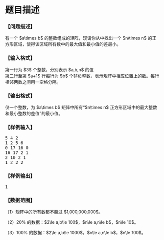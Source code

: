 # 题目描述


<h3>
【问题描述】
</h3>
<p>
有一个 $a\times b$ 的整数组成的矩阵，现请你从中找出一个 $n\times n$ 的正方形区域，使得该区域所有数中的最大值和最小值的差最小。
</p>
<h3>
【输入格式】
</h3>
<p>
第一行为 $3$ 个整数，分别表示 $a,b,n$ 的值<br/>
第二行至第 $a+1$ 行每行为 $b$ 个非负整数，表示矩阵中相应位置上的数。每行相邻两数之间用一空格分隔。
</p>
<h3>
<b>【输出格式】</b> 
</h3>
<p>
仅一个整数，为 $a\times b$ 矩阵中所有“$n\times n$ 正方形区域中的最大整数和最小整数的差值”的最小值。
</p>
<h3>
【样例输入】
</h3>
<pre>5 4 2
1 2 5 6
0 17 16 0
16 17 2 1
2 10 2 1
1 2 2 2
</pre>
<h3>
【样例输出】
</h3>
<pre>1
</pre>
<h3>
【数据范围】
</h3>
<p>
（1）矩阵中的所有数都不超过 $1,000,000,000$。
</p>
<p>
（2）20% 的数据：$2\le a,b\le 100$，$n\le a,n\le b$，$n\le 10$。
</p>
<p>
（3）100% 的数据：$2\le a,b\le 1000$，$n\le a,n\le b$，$n\le 100$。
</p>
